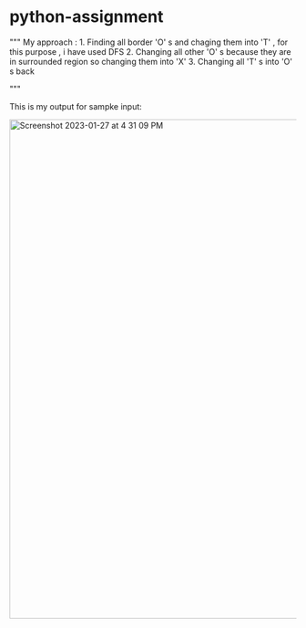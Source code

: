 # python-assignment
"""
    My approach :
        1. Finding all border 'O' s and chaging them into 'T' , for this purpose , i have used DFS 
        2. Changing all other 'O' s because they are in surrounded region so changing them into 'X'
        3. Changing all 'T' s into 'O' s back

"""

This is my output for sampke input:

<img width="875" alt="Screenshot 2023-01-27 at 4 31 09 PM" src="https://user-images.githubusercontent.com/122515454/215070848-3af55d01-97de-4697-a3df-31be03603155.png">
